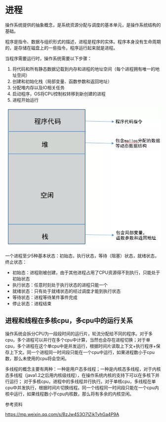 # 进程

操作系统提供的抽象概念，是系统资源分配与调度的基本单元，是操作系统结构的基础。

程序是指令、数据与组织形式的描述，进程是程序的实体。程序本身没有生命周期的，是存储在磁盘上的一些指令，程序运行起来就是进程。

当程序需要运行时，操作系统需要以下步骤：

1. 将代码和所有静态数据记载到内存和进程的地址空间（每个进程拥有唯一的地址空间）
2. 创建和初始化栈（局部变量、函数参数和返回地址）
3. 分配堆内存以及IO相关任务
4. 启动程序，OS将CPU控制权转移到新创建的进程
5. 进程开始运行

![process](../images/进程线程协程/process.png)

一个进程至少5种基本状态：初始态，执行状态，等待（阻塞）状态，就绪状态，终止状态：

- 初始态：进程刚被创建，由于其他进程占用了CPU资源得不到执行，只能处于初始状态
- 执行状态：任意时刻处于执行状态的进程只能一个
- 就绪状态：只有处于就绪状态的经过调度才能到执行状态
- 等待状态：进程等待某件事件完成
- 停止状态：进程结束



## 进程和线程在多核cpu，多cpu中的运行关系

操作系统会拆分CPU为一段段时间的运行片，轮流分配给不同的程序。对于多cpu，多个进程可以并行在多个cpu中计算，当然也会存在进程切换；对于单cpu，多个进程在这个单cpu中是并发运行，根据时间片读取上下文+执行程序+保存上下文。同一个进程同一时间段只能在一个cpu中运行，如果进程数小于cpu数，那么未使用的cpu将会空闲。

多线程的概念主要有两种：一种是用户态多线程；一种是内核态多线程，对于内核态多线程（java1.2之后用内核级线程），在操作系统内核的支持下可以在多核下并行运行；
对于多核cpu，进程中的多线程并行执行。对于单核cpu，多线程在单cpu中并发执行，根据时间片切换线程。同一个线程同一时间段只能在一个cpu内核中运行，如果线程数小于cpu内核数，那么将有多余的内核空闲。





参考资料

https://mp.weixin.qq.com/s/BzJw4S3O7lZikTyhGa4P9A